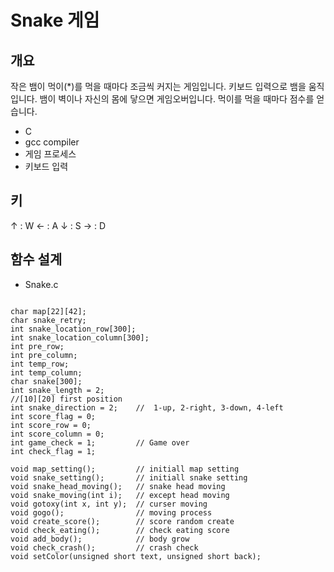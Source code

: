 # Snake 게임

개요
-------------
작은 뱀이 먹이(*)를 먹을 때마다 조금씩 커지는 게임입니다.
키보드 입력으로 뱀을 움직입니다.
뱀이 벽이나 자신의 몸에 닿으면 게임오버입니다.
먹이를 먹을 때마다 점수를 얻습니다.

+ C
+ gcc compiler
+ 게임 프로세스
+ 키보드 입력

키
-------------
↑ : W
← : A
↓ : S
→ : D

함수 설계
-------------
+ Snake.c
<pre><code>
char map[22][42];
char snake_retry;
int snake_location_row[300];
int snake_location_column[300];
int pre_row;
int pre_column;
int temp_row;
int temp_column;
char snake[300];
int snake_length = 2;
//[10][20] first position
int snake_direction = 2;	//	1-up, 2-right, 3-down, 4-left
int score_flag = 0;
int score_row = 0;
int score_column = 0;
int game_check = 1;			// Game over
int check_flag = 1;			

void map_setting();			// initiall map setting
void snake_setting();		// initiall snake setting
void snake_head_moving();	// snake head moving
void snake_moving(int i);	// except head moving
void gotoxy(int x, int y);	// curser moving
void gogo();				// moving process
void create_score();		// score random create
void check_eating();		// check eating score
void add_body();			// body grow
void check_crash();			// crash check
void setColor(unsigned short text, unsigned short back);
</code></pre>
